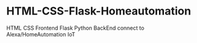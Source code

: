 # HTML-CSS-Flask-Homeautomation
HTML CSS Frontend Flask Python BackEnd connect to Alexa/HomeAutomation IoT
